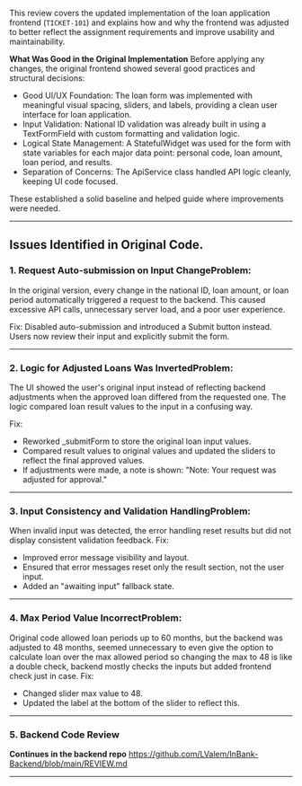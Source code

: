 This review covers the updated implementation of the loan application frontend (`TICKET-101`) and explains how and why
the frontend was adjusted to better reflect the assignment requirements and improve usability and maintainability.

**What Was Good in the Original Implementation**
Before applying any changes, the original frontend showed several good practices and structural decisions:

- Good UI/UX Foundation: The loan form was implemented with meaningful visual spacing, sliders, and labels, providing
  a clean user interface for loan application.
- Input Validation: National ID validation was already built in using a TextFormField with custom formatting and
  validation logic.
- Logical State Management: A StatefulWidget was used for the form with state variables for each major data point:
  personal code, loan amount, loan period, and results.
- Separation of Concerns: The ApiService class handled API logic cleanly, keeping UI code focused.

These established a solid baseline and helped guide where improvements were needed.

---

## Issues Identified in Original Code.

### 1. Request Auto-submission on Input ChangeProblem:
In the original version, every change in the national ID, loan amount, or loan period automatically triggered a
request to the backend. This caused excessive API calls, unnecessary server load, and a poor user experience.

Fix:
Disabled auto-submission and introduced a Submit button instead. Users now review their input and explicitly submit
the form.

---

### 2. Logic for Adjusted Loans Was InvertedProblem:
The UI showed the user's original input instead of reflecting backend adjustments when the approved loan differed from
the requested one. The logic compared loan result values to the input in a confusing way.

Fix:
- Reworked _submitForm to store the original loan input values.
- Compared result values to original values and updated the sliders to reflect the final approved values.
- If adjustments were made, a note is shown: "Note: Your request was adjusted for approval."

---

### 3. Input Consistency and Validation HandlingProblem:
When invalid input was detected, the error handling reset results but did not display consistent validation feedback.
Fix:
- Improved error message visibility and layout.
- Ensured that error messages reset only the result section, not the user input.
- Added an "awaiting input" fallback state.

---

### 4. Max Period Value IncorrectProblem:
Original code allowed loan periods up to 60 months, but the backend was adjusted to 48 months, seemed unnecessary to
even give the option to calculate loan over the max allowed period so changing the max to 48 is like a double check,
backend mostly checks the inputs but added frontend check just in case.
Fix:
- Changed slider max value to 48.
- Updated the label at the bottom of the slider to reflect this.

---

### 5. Backend Code Review

**Continues in the backend repo**
https://github.com/LValem/InBank-Backend/blob/main/REVIEW.md

---
